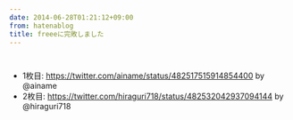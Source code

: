 ```yaml
---
date: 2014-06-28T01:21:12+09:00
from: hatenablog
title: freeeに完敗しました
---
```


<p><img src="https://pbs.twimg.com/media/BrI_HxMCQAMYGkH.jpg:large" alt="" /></p>

<p><img src="https://pbs.twimg.com/media/BrJMUdsCEAEi3_E.jpg:large" alt="" /></p>

<ul>
<li>1枚目: <a href="https://twitter.com/ainame/status/482517515914854400">https://twitter.com/ainame/status/482517515914854400</a> by @ainame</li>
<li>2枚目: <a href="https://twitter.com/hiraguri718/status/482532042937094144">https://twitter.com/hiraguri718/status/482532042937094144</a> by @hiraguri718</li>
</ul>


